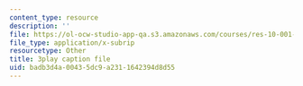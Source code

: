 ```yaml
---
content_type: resource
description: ''
file: https://ol-ocw-studio-app-qa.s3.amazonaws.com/courses/res-10-001-making-science-and-engineering-pictures-a-practical-guide-to-presenting-your-work-spring-2016/badb3d4a00435dc9a2311642394d8d55_d9LjcuZTzz0.vtt
file_type: application/x-subrip
resourcetype: Other
title: 3play caption file
uid: badb3d4a-0043-5dc9-a231-1642394d8d55
---
```

